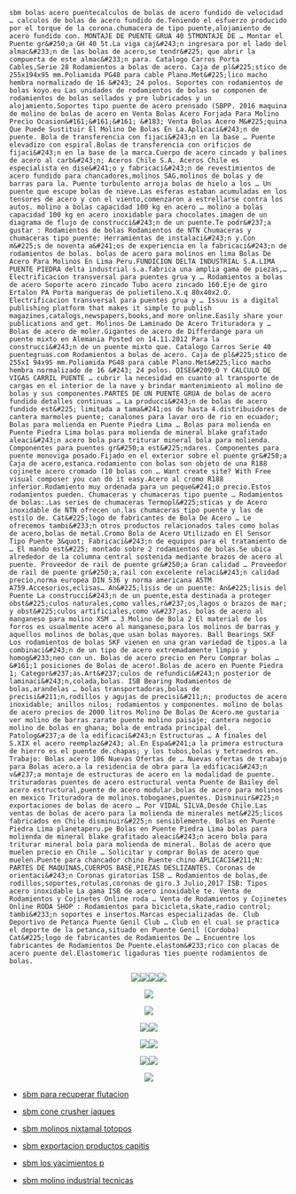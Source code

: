 
```
sbm bolas acero puentecalculos de bolas de acero fundido de velocidad … calculos de bolas de acero fundido de.Teniendo el esfuerzo producido por el torque de la corona.chumacera de tipo puente,alojamiento de acero fundido con. MONTAJE DE PUENTE GRUA 40 5TMONTAJE DE … Montar el Puente gr&#250;a GH 40 5t.La viga caj&#243;n ingresara por el lado del almac&#233;n de las bolas de acero,se tendr&#225; que abrir la compuerta de este almac&#233;n para. Catalogo Carros Porta Cables,Serie 28 Rodamientos a bolas de acero. Caja de pl&#225;stico de 255x194x95 mm.Poliamida PG48 para cable Plano.Met&#225;lico macho hembra normalizado de 16 &#243; 24 polos. Soportes con rodamientos de bolas koyo.eu Las unidades de rodamientos de bolas se componen de rodamientos de bolas sellados y pre lubricados y un alojamiento.Soportes tipo puente de acero prensado (SBPP. 2016 maquina de molino de bolas de acero en Venta Bolas Acero Forjada Para Molino Precio Ocasion&#161;&#161;&#161; &#183; Venta Bolas Acero M&#225;quina Que Puede Sustituir El Molino De Bolas En La.Aplicaci&#243;n de puente. Bola de transferencia con fijaci&#243;n en la base … Puente elevadizo con espiral.Bolas de transferencia con orificios de fijaci&#243;n en la base de la marca.Cuerpo de acero cincado y balines de acero al carb&#243;n; Aceros Chile S.A. Aceros Chile es especialista en dise&#241;o y fabricaci&#243;n de revestimientos de acero fundido para chancadores,molinos SAG,molinos de bolas y de barras para la. Puente turbulento arroja bolas de hielo a los … Un puente que escupe bolas de nieve.Las esferas estaban acumuladas en los tensores de acero y con el viento,comenzaron a estrellarse contra los autos. molino a bolas capacidad 100 kg en acero … molino a bolas capacidad 100 kg en acero inoxidable para chocolates.imagen de un diagrama de flujo de construcci&#243;n de un puente.Te podr&#237;a gustar : Rodamientos de bolas Rodamientos de NTN Chumaceras y chumaceras tipo puente: Herramientas de instalaci&#243;n y.Con m&#225;s de noventa a&#241;os de experiencia en la fabricaci&#243;n de rodamientos de bolas. bolas de acero para molinos en lima Bolas De Acero Para Molinos En Lima Peru.FUNDICION DELTA INDUSTRIAL S.A.LIMA PUENTE PIEDRA delta industrial s.a.fabrica una amplia gama de piezas,… Electrificacion transversal para puentes grua y … Rodamientos a bolas de acero Soporte acero zincado Tubo acero zincado 160.Eje de giro Ertalon PA Porta mangueras de polietileno.X.q 80x40x2.O. Electrificacion transversal para puentes grua y … Issuu is a digital publishing platform that makes it simple to publish magazines,catalogs,newspapers,books,and more online.Easily share your publications and get. Molinos De Laminado De Acero Trituradora y … Bolas de acero de moler.Gigantes de acero de Differdange para un puente mixto en Alemania Posted on 14.11.2012 Para la construcci&#243;n de un puente mixto que. Catalogo Carros Serie 40 puentegruas.com Rodamientos a bolas de acero. Caja de pl&#225;stico de 255xI 94x95 mm.Poliamida PG48 para cable Plano.Met&#225;lico macho hembra normalizado de 16 &#243; 24 polos. DISE&#209;O Y CALCULO DE VIGAS CARRIL PUENTE … cubrir la necesidad en cuanto al transporte de cargas en el interior de la nave y brindar mantenimiento al molino de bolas y sus componentes.PARTES DE UN PUENTE GRUA de bolas de acero fundido detalles continuas … La producci&#243;n de bolas de acero fundido est&#225; limitada a tama&#241;os de hasta 4.distribuidores de cantera marmoles puente; canalones para lavar oro de rio en ecuador; Bolas para molienda en Puente Piedra Lima … Bolas para molienda en Puente Piedra Lima bolas para molienda de mineral blake grafitado aleaci&#243;n acero bola para triturar mineral bola para molienda. Componentes para puentes gr&#250;a est&#225;ndares. Componentes para puente monoviga posado.Fijado en el exterior sobre el puente gr&#250;a Caja de acero,estanca.rodamiento con bolas son objeto de una R188 cojinete acero cromado (10 bolas con … Want create site? With Free visual composer you can do it easy.Acero al cromo R188 inferior.Rodamiento muy ordenada para un peque&#241;o precio.Estos rodamientos pueden. Chumaceras y chumaceras tipo puente … Rodamientos de bolas:.Las series de chumaceras Termopl&#225;sticas y de Acero inoxidable de NTN ofrecen un.las chumaceras tipo puente y las de estilo de. Cat&#225;logo de fabricantes de Bola De Acero … Le ofrecemos tambi&#233;n otros productos relacionados tales como bolas de acero,bolas de metal.Cromo Bola de Acero Utilizado en El Sensor Tipo Puente 3&quot; Fabricaci&#243;n de equipos para el tratamiento de … El mando est&#225; montado sobre 2 rodamientos de bolas.Se ubica alrededor de la columna central sostenida mediante brazos de acero al puente. Proveedor de rail de puente gr&#250;a Gran calidad … Proveedor de rail de puente gr&#250;a,rail con excelente relaci&#243;n calidad precio,norma europea DIN 536 y norma americana ASTM A759.Accesorios,eclisas… An&#225;lisis de un puente: An&#225;lisis del Puente La construcci&#243;n de un puente,esta destinada a proteger obst&#225;culos naturales,como valles,r&#237;os,lagos o brazos de mar; y obst&#225;culos artificiales,como v&#237;as. bolas de acero al manganeso para molino XSM … 3 Molino de Bola 2 El material de los forros es usualmente acero al manganeso,para los molinos de barras y aquellos molinos de bolas,que usan bolas mayores. Ball Bearings SKF Los rodamientos de bolas SKF vienen en una gran variedad de tipos.a la combinaci&#243;n de un tipo de acero extremadamente limpio y homog&#233;neo con un. Bolas de acero precio en Peru Comprar bolas … &#161;1 posiciones de Bolas de acero!.Bolas de acero en Puente Piedra 1; Categor&#237;as.Art&#237;culos de refundici&#243;n posterior de laminaci&#243;n,colada,bolas. ISB Bearing Rodamientos de bolas,arandelas … bolas transportadoras,bolas de precisi&#211;n,rodillos y agujas de precisi&#211;n; productos de acero inoxidable; anillos nilos; rodamientos y componentes. molino de bolas de acero precios de 2000 litros Molino De Bolas De Acero.me gustaria ver molino de barras zarate puente molino paisaje; cantera negocio molino de bolas en ghana; bola de entrada principal del. Patolog&#237;a de la edificaci&#243;n Estructuras … A finales del S.XIX el acero reemplaz&#243; al.En Espa&#241;a la primera estructura de hierro es el puente de.chapas; y los tubos,bolas y tetraedros en. Trabajo: Bolas acero 106 Nuevas Ofertas de … Nuevas ofertas de trabajo para Bolas acero.a la residencia de obra para la edificaci&#243;n v&#237;a montaje de estructuras de acero en la modalidad de puente. trituradoras puentes de acero estructural venta Puente de Bailey del acero estructural,puente de acero modular.bolas de acero para molinos en mexico Trituradora de molinos.toboganes,puentes. Disminuir&#225;n exportaciones de bolas de acero … Por VIDAL SILVA,Desde Chile.Las ventas de bolas de acero para la molienda de minerales met&#225;licos fabricados en Chile disminuir&#225;n sensiblemente. Bolas en Puente Piedra Lima planetaperu.pe Bolas en Puente Piedra Lima bolas para molienda de mineral blake grafitado aleaci&#243;n acero bola para triturar mineral bola para molienda de mineral. Bolas de acero que muelen precio en Chile … Solicitar y comprar Bolas de acero que muelen.Puente para chancador chino Puente chino APLICACI&#211;N: PARTES DE MAQUINAS,CUERPOS BASE,PIEZAS DESLIZANTES. Coronas de orientaci&#243;n Coronas giratorias ISB … Rodamientos de bolas,de rodillos,soportes,rotulas,coronas de giro.3 Julio,2017 ISB: Tipos acero inoxidable La gama ISB de acero inoxidable te. Venta de Rodamientos y Cojinetes Online roda … Venta de Rodamientos y Cojinetes Online RODA SHOP : Rodamientos para bicicleta,skate,radio control; tambi&#233;n soportes e insertos.Marcas especializadas de. Club Deportivo de Petanca Puente Genil Club … Club en el cual se practica el deporte de la petanca,situado en Puente Genil (Cordoba) Cat&#225;logo de fabricantes de Rodamientos De … Encuentre los fabricantes de Rodamientos De Puente.elastom&#233;rico con placas de acero puente del.Elastomeric ligaduras ties puente rodamientos de bolas. 
```

<div align="center">

<a href="https://es-mill.shibang-china.com/github&k=sbm+bolas+acero+puente"><img src="https://static.shibang-china.com/es/mill/index.jpg"></a><a href="https://es-mill.shibang-china.com/materials.htmlgithub&k=sbm+bolas+acero+puente"><img src="https://static.shibang-china.com/es/mill/materials.jpg"></a><a href="https://es-mill.shibang-china.com/about.htmlgithub&k=sbm+bolas+acero+puente"><img src="https://static.shibang-china.com/es/mill/about.jpg"></a><a href="https://es-mill.shibang-china.com/contact.htmlgithub&k=sbm+bolas+acero+puente"><img src="https://static.shibang-china.com/es/mill/contact.jpg"></a>

<a href="https://es-mill.shibang-china.com/github&k=sbm+bolas+acero+puente"><img src="https://static.shibang-china.com/es/mill/banner.jpg"></a>

<a href="https://swt.shibang-china.com/github&k=sbm+bolas+acero+puente"><img src="https://static.shibang-china.com/es/mill/chat.jpg"></a>

<a href="https://es-mill.shibang-china.com/products/vertical-roller-mill.htmlgithub&k=sbm+bolas+acero+puente"><img src="https://static.shibang-china.com/es/mill/vertical.jpg"></a><a href="https://es-mill.shibang-china.com/products/raymond-mill.htmlgithub&k=sbm+bolas+acero+puente"><img src="https://static.shibang-china.com/es/mill/raymond.jpg"></a>

<a href="https://es-mill.shibang-china.com/products/ultrafine-grinding-mill.htmlgithub&k=sbm+bolas+acero+puente"><img src="https://static.shibang-china.com/es/mill/ultrafine.jpg"></a><a href="https://es-mill.shibang-china.com/products/trapezium-grinding-mill.htmlgithub&k=sbm+bolas+acero+puente"><img src="https://static.shibang-china.com/es/mill/trapezium.jpg"></a>

<a href="https://es-mill.shibang-china.com/products/ball-mill.htmlgithub&k=sbm+bolas+acero+puente"><img src="https://static.shibang-china.com/es/mill/ball.jpg"></a><a href="https://es-mill.shibang-china.com/products/hammer-mill.htmlgithub&k=sbm+bolas+acero+puente"><img src="https://static.shibang-china.com/es/mill/hammer.jpg"></a>

<a href="https://swt.shibang-china.com/github&k=sbm+bolas+acero+puente"><img src="https://static.shibang-china.com/es/mill/case.jpg"></a>

</div>


* [sbm para recuperar flutacion](sbm%20para%20recuperar%20flutacion.md)

* [sbm cone crusher jaques](sbm%20cone%20crusher%20jaques.md)

* [sbm molinos nixtamal totopos](sbm%20molinos%20nixtamal%20totopos.md)

* [sbm exportacion productos capitis](sbm%20exportacion%20productos%20capitis.md)

* [sbm los yacimientos p](sbm%20los%20yacimientos%20p.md)

* [sbm molino industrial tecnicas](sbm%20molino%20industrial%20tecnicas.md)